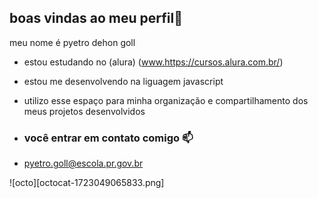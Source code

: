 ## boas vindas ao meu perfil👋

meu nome é pyetro dehon goll

- estou estudando no (alura) (www.https://cursos.alura.com.br/)
- estou me desenvolvendo na liguagem javascript
- utilizo esse espaço para minha organização e compartilhamento dos meus projetos desenvolvidos

- ### você entrar em contato comigo 📫

- pyetro.goll@escola.pr.gov.br


![octo][octocat-1723049065833.png]




